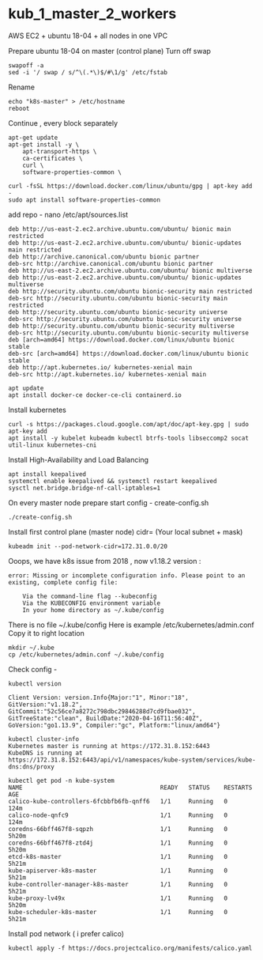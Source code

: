 # kub_1_master_2_workers

AWS EC2 + ubuntu 18-04 + all nodes in one VPC



Prepare ubuntu 18-04 on master (control plane)
Turn off swap  
```
swapoff -a
sed -i '/ swap / s/^\(.*\)$/#\1/g' /etc/fstab
```


Rename  
```
echo "k8s-master" > /etc/hostname
reboot
```


Continue , every block separately  
```
apt-get update
apt-get install -y \
    apt-transport-https \
    ca-certificates \
    curl \
    software-properties-common \
```

```
curl -fsSL https://download.docker.com/linux/ubuntu/gpg | apt-key add -
sudo apt install software-properties-common
```

add repo -   nano /etc/apt/sources.list
```
deb http://us-east-2.ec2.archive.ubuntu.com/ubuntu/ bionic main restricted
deb http://us-east-2.ec2.archive.ubuntu.com/ubuntu/ bionic-updates main restricted
deb http://archive.canonical.com/ubuntu bionic partner
deb-src http://archive.canonical.com/ubuntu bionic partner
deb http://us-east-2.ec2.archive.ubuntu.com/ubuntu/ bionic multiverse
deb http://us-east-2.ec2.archive.ubuntu.com/ubuntu/ bionic-updates multiverse
deb http://security.ubuntu.com/ubuntu bionic-security main restricted
deb-src http://security.ubuntu.com/ubuntu bionic-security main restricted
deb http://security.ubuntu.com/ubuntu bionic-security universe
deb-src http://security.ubuntu.com/ubuntu bionic-security universe
deb http://security.ubuntu.com/ubuntu bionic-security multiverse
deb-src http://security.ubuntu.com/ubuntu bionic-security multiverse
deb [arch=amd64] https://download.docker.com/linux/ubuntu bionic stable
deb-src [arch=amd64] https://download.docker.com/linux/ubuntu bionic stable
deb http://apt.kubernetes.io/ kubernetes-xenial main
deb-src http://apt.kubernetes.io/ kubernetes-xenial main
```


```
apt update
apt install docker-ce docker-ce-cli containerd.io
```


Install kubernetes
```
curl -s https://packages.cloud.google.com/apt/doc/apt-key.gpg | sudo apt-key add
apt install -y kubelet kubeadm kubectl btrfs-tools libseccomp2 socat util-linux kubernetes-cni
```

Install High-Availability and Load Balancing
```
apt install keepalived
systemctl enable keepalived && systemctl restart keepalived
sysctl net.bridge.bridge-nf-call-iptables=1
```

On every master node prepare start config  -   create-config.sh
```
./create-config.sh
```

Install first control plane (master node)   cidr= (Your local subnet + mask)
```
kubeadm init --pod-network-cidr=172.31.0.0/20
```

Ooops, we have k8s issue from 2018 , now v1.18.2 version :
```
error: Missing or incomplete configuration info. Please point to an existing, complete config file:

    Via the command-line flag --kubeconfig
    Via the KUBECONFIG environment variable
    In your home directory as ~/.kube/config
```


There is no file ~/.kube/config
Here is example  /etc/kubernetes/admin.conf
Copy it to right location

```
mkdir ~/.kube
cp /etc/kubernetes/admin.conf ~/.kube/config
```

Check config - 
```
kubectl version

Client Version: version.Info{Major:"1", Minor:"18", GitVersion:"v1.18.2", GitCommit:"52c56ce7a8272c798dbc29846288d7cd9fbae032", GitTreeState:"clean", BuildDate:"2020-04-16T11:56:40Z", GoVersion:"go1.13.9", Compiler:"gc", Platform:"linux/amd64"}

kubectl cluster-info
Kubernetes master is running at https://172.31.8.152:6443
KubeDNS is running at https://172.31.8.152:6443/api/v1/namespaces/kube-system/services/kube-dns:dns/proxy

kubectl get pod -n kube-system
NAME                                       READY   STATUS    RESTARTS   AGE
calico-kube-controllers-6fcbbfb6fb-qnff6   1/1     Running   0          124m
calico-node-qnfc9                          1/1     Running   0          124m
coredns-66bff467f8-sqpzh                   1/1     Running   0          5h20m
coredns-66bff467f8-ztd4j                   1/1     Running   0          5h20m
etcd-k8s-master                            1/1     Running   0          5h21m
kube-apiserver-k8s-master                  1/1     Running   0          5h21m
kube-controller-manager-k8s-master         1/1     Running   0          5h21m
kube-proxy-lv49x                           1/1     Running   0          5h20m
kube-scheduler-k8s-master                  1/1     Running   0          5h21m

```


Install pod network ( i prefer calico)

```
kubectl apply -f https://docs.projectcalico.org/manifests/calico.yaml
```



